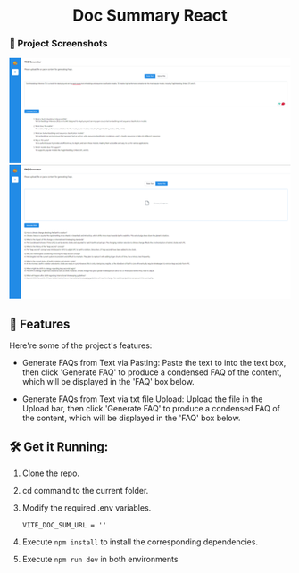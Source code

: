 <h1 align="center" id="title">Doc Summary React</h1>

### 📸 Project Screenshots

![project-screenshot](../../../assets/img/faqgen_react_ui_text.png)
![project-screenshot](../../../assets/img/faqgen_react_ui_text_file.png)

<h2>🧐 Features</h2>

Here're some of the project's features:

- Generate FAQs from Text via Pasting: Paste the text to into the text box, then click 'Generate FAQ' to produce a condensed FAQ of the content, which will be displayed in the 'FAQ' box below.

- Generate FAQs from Text via txt file Upload: Upload the file in the Upload bar, then click 'Generate FAQ' to produce a condensed FAQ of the content, which will be displayed in the 'FAQ' box below.

<h2>🛠️ Get it Running:</h2>

1. Clone the repo.

2. cd command to the current folder.

3. Modify the required .env variables.
   ```
   VITE_DOC_SUM_URL = ''
   ```
4. Execute `npm install` to install the corresponding dependencies.

5. Execute `npm run dev` in both environments
